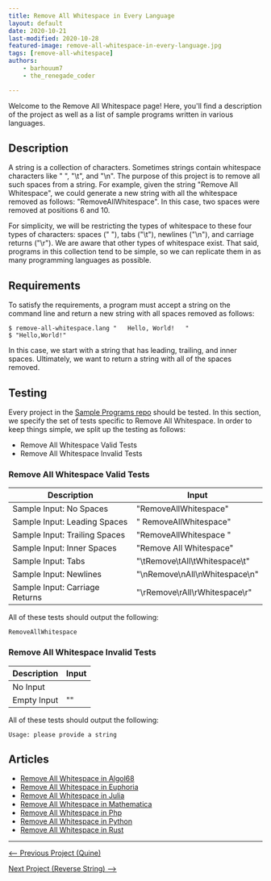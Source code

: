 ```yaml
---
title: Remove All Whitespace in Every Language
layout: default
date: 2020-10-21
last-modified: 2020-10-28
featured-image: remove-all-whitespace-in-every-language.jpg
tags: [remove-all-whitespace]
authors:
    - barhouum7
    - the_renegade_coder

---
```


Welcome to the Remove All Whitespace page! Here, you'll find a description of the project as well as a list of sample programs written in various languages.

## Description

A string is a collection of characters. Sometimes strings contain whitespace characters like " ", "\t", and "\n". 
The purpose of this project is to remove all such spaces from a string. For example, given the string 
"Remove All Whitespace", we could generate a new string with all the whitespace removed as follows: 
"RemoveAllWhitespace". In this case, two spaces were removed at positions 6 and 10.   

For simplicity, we will be restricting the types of whitespace to these four types of characters: spaces (" "),
tabs ("\t"), newlines ("\n"), and carriage returns ("\r"). We are aware that other types of whitespace exist.
That said, programs in this collection tend to be simple, so we can replicate them in as many programming
languages as possible. 


## Requirements

To satisfy the requirements, a program must accept a string on the command line and return a new string
with all spaces removed as follows:

```shell
$ remove-all-whitespace.lang "   Hello, World!   "
$ "Hello,World!"
```

In this case, we start with a string that has leading, trailing, and inner spaces. Ultimately, we want to
return a string with all of the spaces removed.


## Testing

Every project in the [Sample Programs repo](https://github.com/TheRenegadeCoder/sample-programs) should be tested.
In this section, we specify the set of tests specific to Remove All Whitespace.
In order to keep things simple, we split up the testing as follows:

- Remove All Whitespace Valid Tests
- Remove All Whitespace Invalid Tests

### Remove All Whitespace Valid Tests

| Description | Input |
| ----------- | ----- |
| Sample Input: No Spaces | "RemoveAllWhitespace" |
| Sample Input: Leading Spaces | "    RemoveAllWhitespace" |
| Sample Input: Trailing Spaces | "RemoveAllWhitespace    " |
| Sample Input: Inner Spaces | "Remove All Whitespace" |
| Sample Input: Tabs | "\tRemove\tAll\tWhitespace\t" |
| Sample Input: Newlines | "\nRemove\nAll\nWhitespace\n" |
| Sample Input: Carriage Returns | "\rRemove\rAll\rWhitespace\r" |

All of these tests should output the following:

```
RemoveAllWhitespace
```

### Remove All Whitespace Invalid Tests

| Description | Input |
| ----------- | ----- |
| No Input |  |
| Empty Input | "" |

All of these tests should output the following:

```
Usage: please provide a string
```


## Articles

- [Remove All Whitespace in Algol68](https://rzuckerm.github.io/sample-programs-website-copy/projects/remove-all-whitespace/algol68)
- [Remove All Whitespace in Euphoria](https://rzuckerm.github.io/sample-programs-website-copy/projects/remove-all-whitespace/euphoria)
- [Remove All Whitespace in Julia](https://rzuckerm.github.io/sample-programs-website-copy/projects/remove-all-whitespace/julia)
- [Remove All Whitespace in Mathematica](https://rzuckerm.github.io/sample-programs-website-copy/projects/remove-all-whitespace/mathematica)
- [Remove All Whitespace in Php](https://rzuckerm.github.io/sample-programs-website-copy/projects/remove-all-whitespace/php)
- [Remove All Whitespace in Python](https://rzuckerm.github.io/sample-programs-website-copy/projects/remove-all-whitespace/python)
- [Remove All Whitespace in Rust](https://rzuckerm.github.io/sample-programs-website-copy/projects/remove-all-whitespace/rust)

***

<nav class="project-nav">

<div id="prev" markdown="1">

[<-- Previous Project (Quine)](https://rzuckerm.github.io/sample-programs-website-copy/projects/quine)

</div>

<div id="next" markdown="1">

[Next Project (Reverse String) -->](https://rzuckerm.github.io/sample-programs-website-copy/projects/reverse-string)

</div>

</nav>